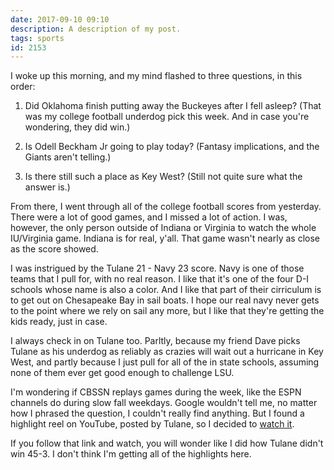 ```yaml
---
date: 2017-09-10 09:10
description: A description of my post.
tags: sports
id: 2153
---
```

I woke up this morning, and my mind flashed to three questions, in this order: 

1) Did Oklahoma finish putting away the Buckeyes after I fell asleep? (That was my college football underdog pick this week.  And in case you're wondering, they did win.) 

2) Is Odell Beckham Jr going to play today? (Fantasy implications, and the Giants aren't telling.)

3) Is there still such a place as Key West? (Still not quite sure what the answer is.) 

From there, I went through all of the college football scores from yesterday.  There were a lot of good games, and I missed a lot of action.  I was, however, the only person outside of Indiana or Virginia to watch the whole IU/Virginia game.  Indiana is for real, y'all.  That game wasn't nearly as close as the score showed.
<!--more-->
I was instrigued by the Tulane 21 - Navy 23 score.  Navy is one of those teams that I pull for, with no real reason.  I like that it's one of the four D-I schools whose name is also a color.  And I like that part of their cirriculum is to get out on Chesapeake Bay in sail boats.  I hope our real navy never gets to the point where we rely on sail any more, but I like that they're getting the kids ready, just in case.

I always check in on Tulane too.  Parltly, because my friend Dave picks Tulane as his underdog as reliably as crazies will wait out a hurricane in Key West, and partly because I just pull for all of the in state schools, assuming none of them ever get good enough to challenge LSU.

I'm wondering if CBSSN replays games during the week, like the ESPN channels do during slow fall weekdays.  Google wouldn't tell me, no matter how I phrased the question, I couldn't really find anything.  But I found a highlight reel on YouTube, posted by Tulane, so I decided to <a href="https://youtu.be/NqOENqJj4lk" target="_blank">watch it</a>.

If you follow that link and watch, you will wonder like I did how Tulane didn't win 45-3.  I don't think I'm getting all of the highlights here.

